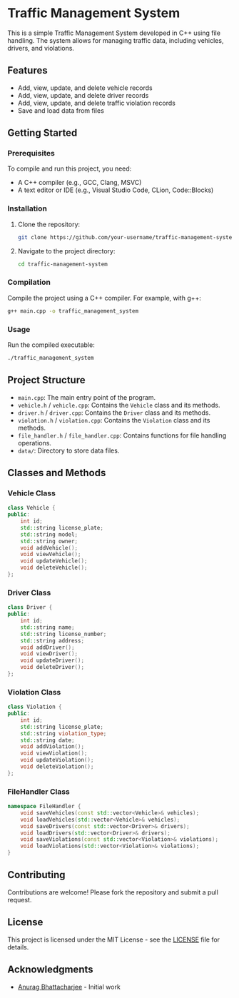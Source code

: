 # Traffic Management System

This is a simple Traffic Management System developed in C++ using file handling. The system allows for managing traffic data, including vehicles, drivers, and violations.

## Features

- Add, view, update, and delete vehicle records
- Add, view, update, and delete driver records
- Add, view, update, and delete traffic violation records
- Save and load data from files

## Getting Started

### Prerequisites

To compile and run this project, you need:

- A C++ compiler (e.g., GCC, Clang, MSVC)
- A text editor or IDE (e.g., Visual Studio Code, CLion, Code::Blocks)

### Installation

1. Clone the repository:
    ```sh
    git clone https://github.com/your-username/traffic-management-system.git
    ```
2. Navigate to the project directory:
    ```sh
    cd traffic-management-system
    ```

### Compilation

Compile the project using a C++ compiler. For example, with g++:
```sh
g++ main.cpp -o traffic_management_system
```

### Usage

Run the compiled executable:
```sh
./traffic_management_system
```

## Project Structure

- `main.cpp`: The main entry point of the program.
- `vehicle.h` / `vehicle.cpp`: Contains the `Vehicle` class and its methods.
- `driver.h` / `driver.cpp`: Contains the `Driver` class and its methods.
- `violation.h` / `violation.cpp`: Contains the `Violation` class and its methods.
- `file_handler.h` / `file_handler.cpp`: Contains functions for file handling operations.
- `data/`: Directory to store data files.

## Classes and Methods

### Vehicle Class

```cpp
class Vehicle {
public:
    int id;
    std::string license_plate;
    std::string model;
    std::string owner;
    void addVehicle();
    void viewVehicle();
    void updateVehicle();
    void deleteVehicle();
};
```

### Driver Class

```cpp
class Driver {
public:
    int id;
    std::string name;
    std::string license_number;
    std::string address;
    void addDriver();
    void viewDriver();
    void updateDriver();
    void deleteDriver();
};
```

### Violation Class

```cpp
class Violation {
public:
    int id;
    std::string license_plate;
    std::string violation_type;
    std::string date;
    void addViolation();
    void viewViolation();
    void updateViolation();
    void deleteViolation();
};
```

### FileHandler Class

```cpp
namespace FileHandler {
    void saveVehicles(const std::vector<Vehicle>& vehicles);
    void loadVehicles(std::vector<Vehicle>& vehicles);
    void saveDrivers(const std::vector<Driver>& drivers);
    void loadDrivers(std::vector<Driver>& drivers);
    void saveViolations(const std::vector<Violation>& violations);
    void loadViolations(std::vector<Violation>& violations);
}
```

## Contributing

Contributions are welcome! Please fork the repository and submit a pull request.

## License

This project is licensed under the MIT License - see the [LICENSE](LICENSE) file for details.

## Acknowledgments

- [Anurag Bhattacharjee](https://github.com/AnuragB2004) - Initial work
